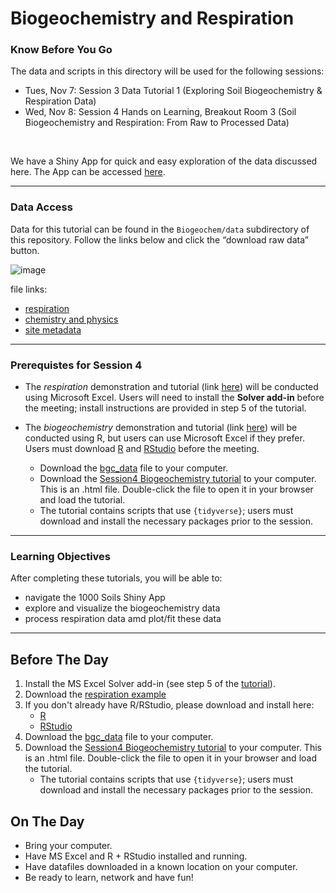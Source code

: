 Biogeochemistry and Respiration
================

### Know Before You Go

The data and scripts in this directory will be used for the following sessions:
- Tues, Nov 7: Session 3 Data Tutorial 1 (Exploring Soil Biogeochemistry & Respiration Data)
- Wed, Nov 8: Session 4 Hands on Learning, Breakout Room 3 (Soil Biogeochemistry and Respiration: From Raw to Processed Data)
<br>

We have a Shiny App for quick and easy exploration of the data discussed here. 
The App can be accessed [here](https://shinyproxy.emsl.pnnl.gov/app/1000soils).

---

### Data Access

Data for this tutorial can be found in the `Biogeochem/data` subdirectory of this repository. 
Follow the links below and click the “download raw data” button.

![image](https://github.com/EMSL-MONet/CommSciMtg_Nov23/assets/50244730/5fecb9fe-ed78-445c-984c-d69372322831)


file links:

- [respiration](https://github.com/EMSL-MONet/CommSciMtg_Nov23/blob/main/Biogeochem/data/Respiration_Raw_Data.csv)
- [chemistry and
  physics](https://github.com/EMSL-MONet/CommSciMtg_Nov23/blob/main/Biogeochem/data/bgc_data.csv)
- [site
  metadata](https://github.com/EMSL-MONet/CommSciMtg_Nov23/blob/main/Biogeochem/data/bgc_metadata.csv)

---

### Prerequistes for Session 4

- The _respiration_ demonstration and tutorial (link [here](https://github.com/EMSL-MONet/CommSciMtg_Nov23/blob/main/Biogeochem/Instructions%20for%20Respration%20Curve%20Fitting%20with%20Excel.docx))
will be conducted using Microsoft Excel. Users will need to install the **Solver add-in** before the meeting;
install instructions are provided in step 5 of the tutorial. 

- The _biogeochemistry_ demonstration and tutorial (link [here](https://github.com/EMSL-MONet/CommSciMtg_Nov23/blob/main/Biogeochem/session4_hands_on_tutorial_kfp.html)) will be conducted using R,
but users can use Microsoft Excel if they prefer. Users must download [R](https://cran.r-project.org/)
and [RStudio](https://posit.co/downloads/) before the meeting.
  - Download the [bgc_data](https://github.com/EMSL-MONet/CommSciMtg_Nov23/blob/main/Biogeochem/data/bgc_data.csv) file to your computer.
  - Download the [Session4 Biogeochemistry tutorial](https://github.com/EMSL-MONet/CommSciMtg_Nov23/blob/main/Biogeochem/session4_hands_on_tutorial_kfp.html) to your computer.
    This is an .html file. Double-click the file to open it in your browser and load the tutorial.
  - The tutorial contains scripts that use `{tidyverse}`; users must download and install the necessary packages prior to the session.

---

### Learning Objectives
After completing these tutorials, you will be able to:
- navigate the 1000 Soils Shiny App
- explore and visualize the biogeochemistry data
- process respiration data amd plot/fit these data 

--- 
## Before The Day

1. Install the MS Excel Solver add-in (see step 5 of the [tutorial](https://github.com/EMSL-MONet/CommSciMtg_Nov23/blob/main/Biogeochem/Instructions%20for%20Respration%20Curve%20Fitting%20with%20Excel.docx)).
2. Download the [respiration example](https://github.com/EMSL-MONet/CommSciMtg_Nov23/blob/main/Biogeochem/data/Respiration_Example.xlsx)
3. If you don't already have R/RStudio, please download and install here:
    - [R](https://cran.r-project.org/)
    -  [RStudio](https://posit.co/downloads/)
4. Download the [bgc_data](https://github.com/EMSL-MONet/CommSciMtg_Nov23/blob/main/Biogeochem/data/bgc_data.csv) file to your computer.
5. Download the [Session4 Biogeochemistry tutorial](https://github.com/EMSL-MONet/CommSciMtg_Nov23/blob/main/Biogeochem/session4_hands_on_tutorial_kfp.html) to your computer.
    This is an .html file. Double-click the file to open it in your browser and load the tutorial.
    - The tutorial contains scripts that use `{tidyverse}`; users must download and install the necessary packages prior to the session.


## On The Day
- Bring your computer.
- Have MS Excel and R + RStudio installed and running.
- Have datafiles downloaded in a known location on your computer.
- Be ready to learn, network and have fun!


